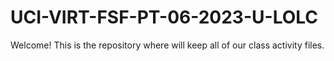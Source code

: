 # UCI-VIRT-FSF-PT-06-2023-U-LOLC

Welcome! This is the repository where will keep all of our class activity files.